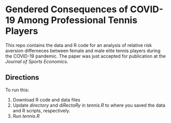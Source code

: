 # Gendered Consequences of COVID-19 Among Professional Tennis Players

This repo contains the data and R code for an analysis of relative risk aversion differneces between female and male elite tennis players during the COVID-19 pandemic. The paper was just accepted for publication at the *Journal of Sports Economics*.

## Directions

To run this:

1. Download R code and data files
2. Update *directory* and *diRectoRy* in *tennis.R* to where you saved the data and R scripts, respectively.
3. Run *tennis.R*
